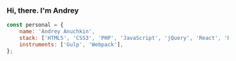 ### Hi, there. I'm Andrey 

```js
const personal = {
	name: 'Andrey Anuchkin', 
	stack: ['HTML5', 'CSS3', 'PHP', 'JavaScript', 'jQuery', 'React', 'Redux', 'Bitrix'],
	instruments: ['Gulp', 'Webpack'],
}; 
```

<!--
**uniqcle/uniqcle** is a ✨ _special_ ✨ repository because its `README.md` (this file) appears on your GitHub profile.

Here are some ideas to get you started:

- 🔭 I’m currently working on ...
- 🌱 I’m currently learning ...
- 👯 I’m looking to collaborate on ...
- 🤔 I’m looking for help with ...
- 💬 Ask me about ...
- 📫 How to reach me: ...
- 😄 Pronouns: ...
-->
